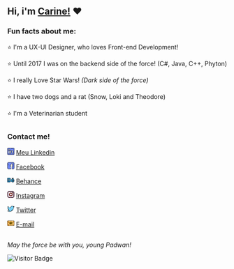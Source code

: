 ## Hi, i'm [Carine!](https://carinebatista.github.io/) :heart:

### Fun facts about me: 
 
:star: I'm a UX-UI Designer, who loves Front-end Development!

:star: Until 2017 I was on the backend side of the force! (C#, Java, C++, Phyton)

:star: I really Love Star Wars! *(Dark side of the force)*

:star: I have two dogs and a rat (Snow, Loki and Theodore)

:star: I'm a Veterinarian student 

##
### Contact me! 

 <a href="https://www.linkedin.com/in/carinebatista/"><img src="https://github.com/carinebatista/carinebatista/blob/master/imagens/linkedin.png" width="16"></img></a>  [Meu Linkedin](https://www.linkedin.com/in/carinebatista/)
 
  <a href="https://www.facebook.com/carinec3pO/"><img src="https://github.com/carinebatista/carinebatista/blob/master/imagens/facebook.png" width="16"></img></a>  [Facebook](https://www.facebook.com/carinec3pO)
  
  <a href="https://www.behance.net/carine_batista"><img src="https://github.com/carinebatista/carinebatista/blob/master/imagens/behance.png" width="16"></img></a>  [Behance](https://www.behance.net/carine_batista)
   
  <a href="https://www.instagram.com/carine.batatafrita/"><img src="https://github.com/carinebatista/carinebatista/blob/master/imagens/instagram.png" width="16"></img></a>  [Instagram](https://www.instagram.com/carine.batatafrita)
   
  <a href="https://twitter.com/carinebatata"><img src="https://github.com/carinebatista/carinebatista/blob/master/imagens/twitter.png" width="16"></img></a>  [Twitter](https://twitter.com/carinebatata)
  
  <a href="mailto:carinedcb@hotmail.com"><img src="https://github.com/carinebatista/carinebatista/blob/master/imagens/email.png" width="16"></img></a>  [E-mail](mailto:carinedcb@hotmail.com)
 ##
 
  
  *May the force be with you, young Padwan!*


![Visitor Badge](https://visitor-badge.laobi.icu/badge?page_id=carinebatista.carinebatista)

